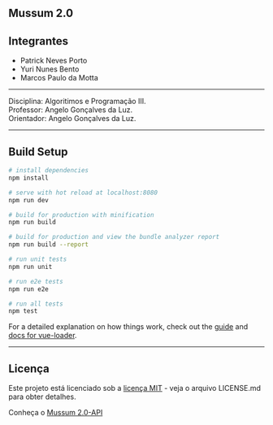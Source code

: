 ## Mussum 2.0

## Integrantes  
* Patrick Neves Porto 
* Yuri Nunes Bento
* Marcos Paulo da Motta 



***

 Disciplina: Algoritimos e Programação III.  
 Professor: Angelo Gonçalves da Luz.   
 Orientador: Angelo Gonçalves da Luz.    
 
***

## Build Setup

``` bash
# install dependencies
npm install

# serve with hot reload at localhost:8080
npm run dev

# build for production with minification
npm run build

# build for production and view the bundle analyzer report
npm run build --report

# run unit tests
npm run unit

# run e2e tests
npm run e2e

# run all tests
npm test
```

For a detailed explanation on how things work, check out the [guide](http://vuejs-templates.github.io/webpack/) and [docs for vue-loader](http://vuejs.github.io/vue-loader).

***
## Licença

Este projeto está licenciado sob a [licença MIT](https://github.com/tricknp/mussum-2.0-Client/blob/master/LICENSE) - veja o arquivo LICENSE.md para obter detalhes.

Conheça o [Mussum 2.0-API](https://github.com/yurinb/Mussum_2.0-API)

